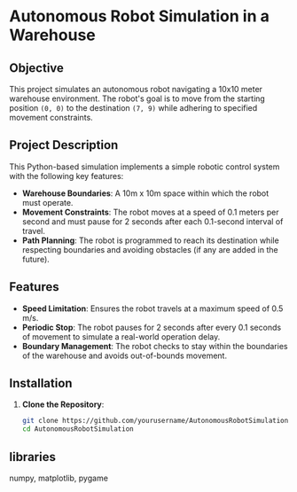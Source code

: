# Autonomous Robot Simulation in a Warehouse

## Objective
This project simulates an autonomous robot navigating a 10x10 meter warehouse environment. The robot's goal is to move from the starting position `(0, 0)` to the destination `(7, 9)` while adhering to specified movement constraints.

## Project Description
This Python-based simulation implements a simple robotic control system with the following key features:
- **Warehouse Boundaries**: A 10m x 10m space within which the robot must operate.
- **Movement Constraints**: The robot moves at a speed of 0.1 meters per second and must pause for 2 seconds after each 0.1-second interval of travel.
- **Path Planning**: The robot is programmed to reach its destination while respecting boundaries and avoiding obstacles (if any are added in the future).

## Features
- **Speed Limitation**: Ensures the robot travels at a maximum speed of 0.5 m/s.
- **Periodic Stop**: The robot pauses for 2 seconds after every 0.1 seconds of movement to simulate a real-world operation delay.
- **Boundary Management**: The robot checks to stay within the boundaries of the warehouse and avoids out-of-bounds movement.
  
## Installation
1. **Clone the Repository**:
   ```bash
   git clone https://github.com/yourusername/AutonomousRobotSimulation.git
   cd AutonomousRobotSimulation

## libraries 
 numpy, matplotlib, pygame
